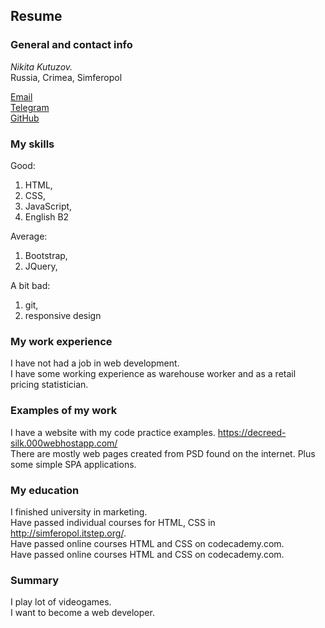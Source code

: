 ## Resume

### General and contact info
*Nikita Kutuzov.*  
Russia, Crimea, Simferopol  

[Email](origami1024@gmail.com)  
[Telegram](http://t.me/origami1024)  
[GitHub](http://github.com/origami1024)  


### My skills
Good:  
1. HTML, 
2. CSS, 
3. JavaScript, 
4. English B2  

Average:  
1. Bootstrap, 
2. JQuery,  

A bit bad:   
1. git, 
2. responsive design

### My work experience
I have not had a job in web development.  
I have some working experience as warehouse worker and as a retail pricing statistician.

### Examples of my work
I have a website with my code practice examples. https://decreed-silk.000webhostapp.com/  
There are mostly web pages created from PSD found on the internet. Plus some simple SPA applications.  

### My education
I finished university in marketing.  
Have passed individual courses for HTML, CSS in http://simferopol.itstep.org/.  
Have passed online courses HTML and CSS on codecademy.com.  
Have passed online courses HTML and CSS on codecademy.com.  

### Summary
I play lot of videogames.  
I want to become a web developer.  